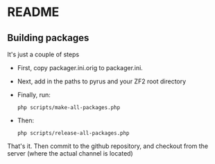 README
======

Building packages
-----------------

It's just a couple of steps

* First, copy packager.ini.orig to packager.ini.
* Next, add in the paths to pyrus and your ZF2 root directory
* Finally, run:

  `php scripts/make-all-packages.php`

* Then:

  `php scripts/release-all-packages.php`

That's it. Then commit to the github repository, and checkout
from the server (where the actual channel is located)
 